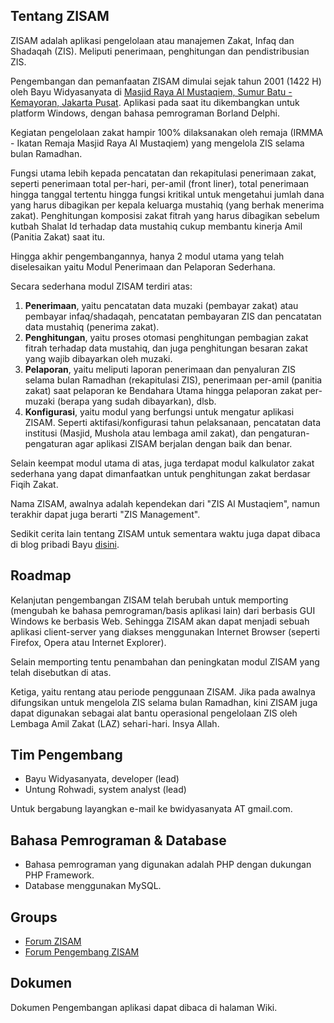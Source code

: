 ## Tentang ZISAM

ZISAM adalah aplikasi pengelolaan atau manajemen Zakat, Infaq dan Shadaqah (ZIS). Meliputi penerimaan, penghitungan dan pendistribusian ZIS.

Pengembangan dan pemanfaatan ZISAM dimulai sejak tahun 2001 (1422 H) oleh Bayu Widyasanyata di [Masjid Raya Al Mustaqiem, Sumur Batu - Kemayoran, Jakarta Pusat](https://goo.gl/maps/uFQWqNx2pd62). Aplikasi pada saat itu dikembangkan untuk platform Windows, dengan bahasa pemrograman Borland Delphi.

Kegiatan pengelolaan zakat hampir 100% dilaksanakan oleh remaja (IRMMA - Ikatan Remaja Masjid Raya Al Mustaqiem) yang mengelola ZIS selama bulan Ramadhan.

Fungsi utama lebih kepada pencatatan dan rekapitulasi penerimaan zakat, seperti penerimaan total per-hari, per-amil (front liner), total penerimaan hingga tanggal tertentu hingga fungsi kritikal untuk mengetahui jumlah dana yang harus dibagikan per kepala keluarga mustahiq (yang berhak menerima zakat). Penghitungan komposisi zakat fitrah yang harus dibagikan sebelum kutbah Shalat Id terhadap data mustahiq cukup membantu kinerja Amil (Panitia Zakat) saat itu.

Hingga akhir pengembangannya, hanya 2 modul utama yang telah diselesaikan yaitu Modul Penerimaan dan Pelaporan Sederhana.

Secara sederhana modul ZISAM terdiri atas:

1. **Penerimaan**, yaitu pencatatan data muzaki (pembayar zakat) atau pembayar infaq/shadaqah, pencatatan pembayaran ZIS dan pencatatan data mustahiq (penerima zakat).
2. **Penghitungan**, yaitu proses otomasi penghitungan pembagian zakat fitrah terhadap data mustahiq, dan juga penghitungan besaran zakat yang wajib dibayarkan oleh muzaki.
3. **Pelaporan**, yaitu meliputi laporan penerimaan dan penyaluran ZIS selama bulan Ramadhan (rekapitulasi ZIS), penerimaan per-amil (panitia zakat) saat pelaporan ke Bendahara Utama hingga pelaporan zakat per-muzaki (berapa yang sudah dibayarkan), dlsb.
4. **Konfigurasi**, yaitu modul yang berfungsi untuk mengatur aplikasi ZISAM. Seperti aktifasi/konfigurasi tahun pelaksanaan, pencatatan data institusi (Masjid, Mushola atau lembaga amil zakat), dan pengaturan-pengaturan agar aplikasi ZISAM berjalan dengan baik dan benar. 

Selain keempat modul utama di atas, juga terdapat modul kalkulator zakat sederhana yang dapat dimanfaatkan untuk penghitungan zakat berdasar Fiqih Zakat.

Nama ZISAM, awalnya adalah kependekan dari "ZIS Al Mustaqiem", namun terakhir dapat juga berarti "ZIS Management".

Sedikit cerita lain tentang ZISAM untuk sementara waktu juga dapat dibaca di blog pribadi Bayu [disini](http://billydekid.wordpress.com/category/manajemen-zis/).

## Roadmap

Kelanjutan pengembangan ZISAM telah berubah untuk memporting (mengubah ke bahasa pemrograman/basis aplikasi lain) dari berbasis GUI Windows ke berbasis Web. Sehingga ZISAM akan dapat menjadi sebuah aplikasi client-server yang diakses menggunakan Internet Browser (seperti Firefox, Opera atau Internet Explorer).

Selain memporting tentu penambahan dan peningkatan modul ZISAM yang telah disebutkan di atas.

Ketiga, yaitu rentang atau periode penggunaan ZISAM. Jika pada awalnya difungsikan untuk mengelola ZIS selama bulan Ramadhan, kini ZISAM juga dapat digunakan sebagai alat bantu operasional pengelolaan ZIS oleh Lembaga Amil Zakat (LAZ) sehari-hari. Insya Allah.

## Tim Pengembang

- Bayu Widyasanyata, developer (lead)
- Untung Rohwadi, system analyst (lead) 

Untuk bergabung layangkan e-mail ke bwidyasanyata AT gmail.com.

## Bahasa Pemrograman & Database

- Bahasa pemrograman yang digunakan adalah PHP dengan dukungan PHP Framework.
- Database menggunakan MySQL. 

## Groups

- [Forum ZISAM](http://groups.google.com/group/zisam)
- [Forum Pengembang ZISAM](http://groups.google.com/group/zisam-dev)


## Dokumen

Dokumen Pengembangan aplikasi dapat dibaca di halaman Wiki. 

